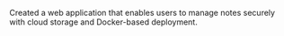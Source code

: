 Created a web application that enables users to manage notes securely with cloud storage and Docker-based deployment.
